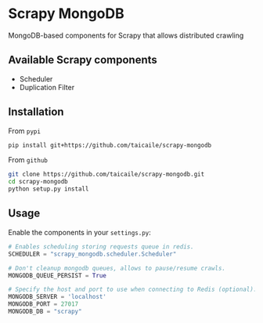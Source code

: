 # Scrapy MongoDB

MongoDB-based components for Scrapy that allows distributed crawling

## Available Scrapy components

* Scheduler
* Duplication Filter

## Installation

From `pypi`

```bash
pip install git+https://github.com/taicaile/scrapy-mongodb
```

From `github`

```bash
git clone https://github.com/taicaile/scrapy-mongodb.git
cd scrapy-mongodb
python setup.py install
```

## Usage

Enable the components in your `settings.py`:

```python
# Enables scheduling storing requests queue in redis.
SCHEDULER = "scrapy_mongodb.scheduler.Scheduler"

# Don't cleanup mongodb queues, allows to pause/resume crawls.
MONGODB_QUEUE_PERSIST = True

# Specify the host and port to use when connecting to Redis (optional).
MONGODB_SERVER = 'localhost'
MONGODB_PORT = 27017
MONGODB_DB = "scrapy"
```
